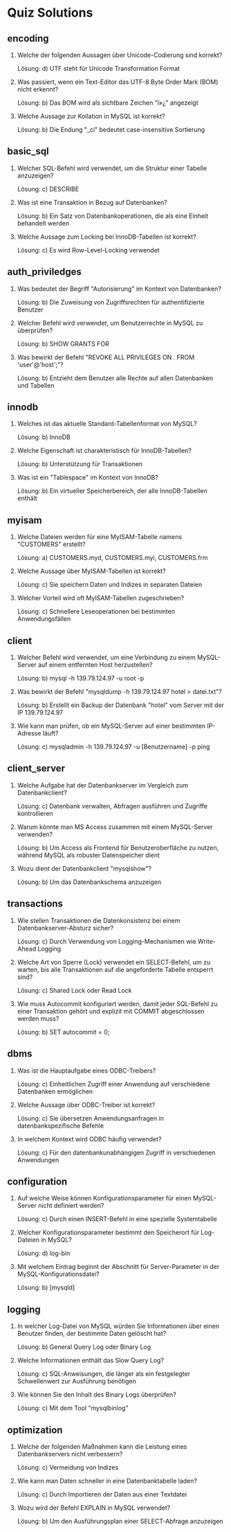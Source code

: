 # Quiz Solutions

## encoding

1. Welche der folgenden Aussagen über Unicode-Codierung sind korrekt?

   Lösung: d) UTF steht für Unicode Transformation Format

2. Was passiert, wenn ein Text-Editor das UTF-8 Byte Order Mark (BOM) nicht erkennt?

   Lösung: b) Das BOM wird als sichtbare Zeichen "ï»¿" angezeigt  

3. Welche Aussage zur Kollation in MySQL ist korrekt?

   Lösung: b) Die Endung "_ci" bedeutet case-insensitive Sortierung

## basic_sql

1. Welcher SQL-Befehl wird verwendet, um die Struktur einer Tabelle anzuzeigen?

   Lösung: c) DESCRIBE  

2. Was ist eine Transaktion in Bezug auf Datenbanken?

   Lösung: b) Ein Satz von Datenbankoperationen, die als eine Einheit behandelt werden

3. Welche Aussage zum Locking bei InnoDB-Tabellen ist korrekt?

   Lösung: c) Es wird Row-Level-Locking verwendet

## auth_priviledges

1. Was bedeutet der Begriff "Autorisierung" im Kontext von Datenbanken?

   Lösung: b) Die Zuweisung von Zugriffsrechten für authentifizierte Benutzer

2. Welcher Befehl wird verwendet, um Benutzerrechte in MySQL zu überprüfen?

   Lösung: b) SHOW GRANTS FOR

3. Was bewirkt der Befehl "REVOKE ALL PRIVILEGES ON *.* FROM 'user'@'host';"?

   Lösung: b) Entzieht dem Benutzer alle Rechte auf allen Datenbanken und Tabellen

## innodb

1. Welches ist das aktuelle Standard-Tabellenformat von MySQL?

   Lösung: b) InnoDB

2. Welche Eigenschaft ist charakteristisch für InnoDB-Tabellen?

   Lösung: b) Unterstützung für Transaktionen

3. Was ist ein "Tablespace" im Kontext von InnoDB?

   Lösung: b) Ein virtueller Speicherbereich, der alle InnoDB-Tabellen enthält

## myisam

1. Welche Dateien werden für eine MyISAM-Tabelle namens "CUSTOMERS" erstellt?

   Lösung: a) CUSTOMERS.myd, CUSTOMERS.myi, CUSTOMERS.frm

2. Welche Aussage über MyISAM-Tabellen ist korrekt?

   Lösung: c) Sie speichern Daten und Indizes in separaten Dateien

3. Welcher Vorteil wird oft MyISAM-Tabellen zugeschrieben?

   Lösung: c) Schnellere Leseoperationen bei bestimmten Anwendungsfällen

## client

1. Welcher Befehl wird verwendet, um eine Verbindung zu einem MySQL-Server auf einem entfernten Host herzustellen?

   Lösung: b) mysql -h 139.79.124.97 -u root -p

2. Was bewirkt der Befehl "mysqldump -h 139.79.124.97 hotel > datei.txt"?

   Lösung: b) Erstellt ein Backup der Datenbank "hotel" vom Server mit der IP 139.79.124.97

3. Wie kann man prüfen, ob ein MySQL-Server auf einer bestimmten IP-Adresse läuft?

   Lösung: c) mysqladmin -h 139.79.124.97 -u [Benutzername] -p ping

## client_server

1. Welche Aufgabe hat der Datenbankserver im Vergleich zum Datenbankclient?

   Lösung: c) Datenbank verwalten, Abfragen ausführen und Zugriffe kontrollieren

2. Warum könnte man MS Access zusammen mit einem MySQL-Server verwenden?

   Lösung: b) Um Access als Frontend für Benutzeroberfläche zu nutzen, während MySQL als robuster Datenspeicher dient

3. Wozu dient der Datenbankclient "mysqlshow"?

   Lösung: b) Um das Datenbankschema anzuzeigen

## transactions

1. Wie stellen Transaktionen die Datenkonsistenz bei einem Datenbankserver-Absturz sicher?

   Lösung: c) Durch Verwendung von Logging-Mechanismen wie Write-Ahead Logging

2. Welche Art von Sperre (Lock) verwendet ein SELECT-Befehl, um zu warten, bis alle Transaktionen auf die angeforderte Tabelle entsperrt sind?

   Lösung: c) Shared Lock oder Read Lock

3. Wie muss Autocommit konfiguriert werden, damit jeder SQL-Befehl zu einer Transaktion gehört und explizit mit COMMIT abgeschlossen werden muss?

   Lösung: b) SET autocommit = 0;

## dbms

1. Was ist die Hauptaufgabe eines ODBC-Treibers?

   Lösung: c) Einheitlichen Zugriff einer Anwendung auf verschiedene Datenbanken ermöglichen

2. Welche Aussage über ODBC-Treiber ist korrekt?

   Lösung: c) Sie übersetzen Anwendungsanfragen in datenbankspezifische Befehle

3. In welchem Kontext wird ODBC häufig verwendet?

   Lösung: c) Für den datenbankunabhängigen Zugriff in verschiedenen Anwendungen

## configuration

1. Auf welche Weise können Konfigurationsparameter für einen MySQL-Server nicht definiert werden?

   Lösung: c) Durch einen INSERT-Befehl in eine spezielle Systemtabelle

2. Welcher Konfigurationsparameter bestimmt den Speicherort für Log-Dateien in MySQL?

   Lösung: d) log-bin

3. Mit welchem Eintrag beginnt der Abschnitt für Server-Parameter in der MySQL-Konfigurationsdatei?

   Lösung: b) [mysqld]

## logging

1. In welcher Log-Datei von MySQL würden Sie Informationen über einen Benutzer finden, der bestimmte Daten gelöscht hat?

   Lösung: b) General Query Log oder Binary Log

2. Welche Informationen enthält das Slow Query Log?

   Lösung: c) SQL-Anweisungen, die länger als ein festgelegter Schwellenwert zur Ausführung benötigen

3. Wie können Sie den Inhalt des Binary Logs überprüfen?

   Lösung: c) Mit dem Tool "mysqlbinlog"

## optimization

1. Welche der folgenden Maßnahmen kann die Leistung eines Datenbankservers nicht verbessern?

   Lösung: c) Vermeidung von Indizes

2. Wie kann man Daten schneller in eine Datenbanktabelle laden?

   Lösung: c) Durch Importieren der Daten aus einer Textdatei

3. Wozu wird der Befehl EXPLAIN in MySQL verwendet?

   Lösung: b) Um den Ausführungsplan einer SELECT-Abfrage anzuzeigen